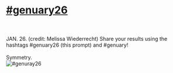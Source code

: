 # [#genuary26](https://genuary.art/prompts#jan26)</br></br>
JAN. 26. (credit: Melissa Wiederrecht)
Share your results using the hashtags #genuary26 (this prompt) and #genuary!</br></br>
Symmetry.</br>
![#genuray26](https://github.com/user-attachments/assets/465705d8-e2fc-4ffc-a7d9-963be24625d4)

